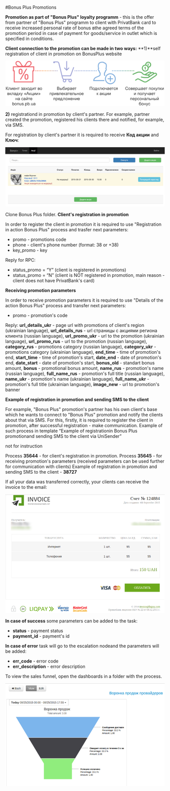 #Bonus Plus Promotions

**Promotion as part of "Bonus Plus" loyalty programm** - this is the offer from partner of "Bonus Plus" programm to client with PrivatBank card to receive increased personal rate of bonus вthe agreed terms of the promotion period in case of payment for goods/service in outlet which is specified in conditions. 

**Client connection to the promotion can be made in two ways:**
**1)**self registration of client in promotion on BonusPlus website

![](../img/bonus_plus1.png)

**2)** registrationd in promotion by client's partner. For example, partner created the promotion, registered his clients there and notified, for example, via SMS.

For registration by client's partner it is required to receive **Код акции** and **Ключ**:

![](../img/bonu_plus2.png)

Clone Bonus Plus folder. **Client's registration in promotion**

In order to register the client in promotion it is required to use "Registration in action Bonus Plus" process and trasfer next parameters:
* promo - promotions code
* phone - client's phone number (format: 38 or +38)
* key_promo - key 

Reply for RPC:
* status_promo = “Y” (client is registered in promotions)
* status_promo = “N” (client is NOT registered in promotion, main reason - client does not have PrivatBank's card)



**Receiving promotion parameters**

In order to receive promotion parameters it is required to use "Details of the action Bonus Plus" process and transfer next parameters:
* promo - promotion's code

Reply:
**url_details_ukr** - page url with promotions of client's region (ukrainian language),
**url_details_rus** - url страницы с акциями региона клиента (russian language),
**url_promo_ukr** - url to the promotion (ukrainian language),
**url_promo_rus** - url to the promotion (russian language),
**category_rus** - promotions category (russian language),
**category_ukr** - promotions category (ukrainian language),
**end_time** - time of promotion's end,
**start_time** - time of promotion's start,
**date_end** - date of promotion's end,
**date_start** - date of promotion's start,
**bonus_old** - standart bonus amount,
**bonus** - promotional bonus amount,
**name_rus** - promotion's name (russian language),
**full_name_rus** - promotion's full title (russian language),
**name_ukr** - promotion's name (ukrainian language),
**full_name_ukr** - promotion's full title (ukrainian language),
**image_new** - url to promotion's banner


**Example of registration in promotion and sending SMS to the client**

For example, "Bonus Plus" promotion's partner has his own client's base which he wants to connect to "Bonus Plus" promotion and notify the clients about that via SMS. For this, firstly, it is required to register the client in promotion, after successful registration - make communication. Example of such process in template “Example of registrationin Bonus Plus promotionand sending SMS to the client via UniSender”




not for instruction

Process **35644** - for client's registration in promotion.
Process **35645** - for receiving promotion's parameters (received parameters can be used further for communication with clients)
Example of registration in promotion and sending SMS to the client - **38727**




If all your data was transferred correctly, your clients can receive the invoice to the email:

![](../img/invoice_409.png)

**In case of success** some parameters can be added to the task:
* **status** - payment status
* **payment_id** - payment's id


**In case of error** task will go to the escalation nodeand the parameters will be added:

* **err_code** - error code
* **err_description** - error description

To view the sales funnel, open the dashboards in a folder with the process.

![](../img/voronka_dash_invoice.png)
